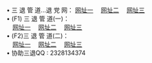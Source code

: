 &#8226; 三 退 管 道...退 党 网：
<a href="http://22.dynssl.com/go/8/" target="_blank">网址一</a>
　<a href="http://b2.ns02.biz/go/8/" target="_blank">网址二</a>
　<a href="http://d7.dnsrd.com/go/8/" target="_blank">网址三</a>
　<br />
&#8226; (F1) 三 退 管 道(一)：<br />
　<a href="http://22.dynssl.com/d/" target="_blank">网址一</a>
　<a href="http://b2.ns02.biz/d/" target="_blank">网址二</a>
　<a href="http://d7.dnsrd.com/d/" target="_blank">网址三</a><br />
&#8226; (F2)三 退 管 道(二)：<br />
　<a href="http://22.dynssl.com/dd/" target="_blank">网址一</a>
　<a href="http://b2.ns02.biz/dd/" target="_blank">网址二</a>
　<a href="http://d7.dnsrd.com/dd/" target="_blank">网址三</a><br />
&#8226; 协助三退QQ :
2328134374<br />
